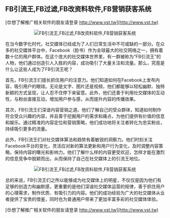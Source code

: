 ## **FB引流王,FB过滤,FB改资料软件,FB营销获客系统**

[😍想了解推广相关软件的朋友请登录 http://www.vst.tw](http://www.vst.tw)

 <center><img src="https://vst.tw/MP4/tuiguang/png/0.png" alt="FB引流王,FB过滤,FB改资料软件,FB营销获客系统"></center>

在当今数字化时代，社交媒体已经成为了人们日常生活中不可或缺的一部分。在众多的社交媒体平台中，Facebook（脸书）作为全球最大的社交网络之一，拥有着数十亿的用户群体。在这个庞大的社交媒体世界里，有一群被称为“FB引流王”的人物，他们通过创造引人入胜的内容，成功吸引了大量关注和流量。那么，究竟是什么让这些人成为了FB引流王呢？

首先，FB引流王们擅长抓住用户的注意力。他们知道如何在Facebook上发布内容，吸引用户的眼球。无论是文字、图片还是视频，他们都能够以轻松幽默、独特新颖的方式呈现，让人忍不住停下来留意。此外，他们还善于利用社交媒体的互动性，与粉丝直接互动，增加用户参与感，从而提升内容的传播效果。

其次，FB引流王们深谙内容营销之道。他们了解自己的受众群体，知道如何制作符合受众兴趣的内容，并且善于挖掘用户的需求和痛点，为他们提供有价值的信息和娱乐。通过精准的内容定位和营销策略，他们成功地将关注者转化为忠实粉丝，持续吸引更多的流量。

此外，FB引流王们对社交媒体算法和趋势有着敏锐的洞察力。他们时刻关注Facebook平台的变化，灵活应对新的算法更新和用户行为变化，及时调整内容策略，保持内容的曝光和影响力。他们了解什么样的内容更受欢迎，怎样才能在激烈的信息竞争中脱颖而出，从而保持了自己在社交媒体上的引流王地位。

 <center><img src="https://vst.tw/MP4/tuiguang/png/8.png" alt="FB引流王,FB过滤,FB改资料软件,FB营销获客系统"></center>

总的来说，FB引流王们之所以能够成为社交媒体上的明星，不仅仅是因为他们有足够的创造力和幽默感，更重要的是他们深谙社交媒体运营的规律，善于抓住用户的心理需求，制作优质、有吸引力的内容。他们的成功经验为广大的社交媒体从业者提供了宝贵的借鉴，同时也为普通用户带来了更加丰富多彩的社交媒体体验。

[😍想了解推广相关软件的朋友请登录 http://www.vst.tw](http://www.vst.tw)



